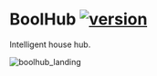 # BoolHub [![version](https://img.shields.io/badge/version-0.10.0-blue.svg)](https://semver.org)
Intelligent house hub.

![boolhub_landing](https://github.com/m-godlewski/boolhub/assets/26858783/3f965940-8d22-4e7b-8d2b-78b0c1023f5e)

